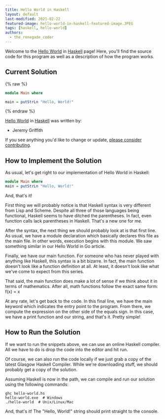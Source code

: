 ```yaml
---
title: Hello World in Haskell
layout: default
last-modified: 2021-02-22
featured-image: hello-world-in-haskell-featured-image.JPEG
tags: [haskell, hello-world]
authors:
  - the_renegade_coder
---
```


Welcome to the [Hello World](https://sampleprograms.io/projects/hello-world) in [Haskell](https://sampleprograms.io/languages/haskell) page! Here, you'll find the source code for this program as well as a description of how the program works.

## Current Solution

{% raw %}

```haskell
module Main where

main = putStrLn "Hello, World!"
```

{% endraw %}

[Hello World](https://sampleprograms.io/projects/hello-world) in [Haskell](https://sampleprograms.io/languages/haskell) was written by:

- Jeremy Griffith

If you see anything you'd like to change or update, [please consider contributing](https://github.com/TheRenegadeCoder/sample-programs).

## How to Implement the Solution

As usual, let's get right to our implementation of Hello World in Haskell:

```haskell
module Main where
main = putStrLn "Hello, World!"
```

And, that's it!

First thing we will probably notice is that Haskell syntax is very different 
from Lisp and Scheme. Despite all three of those languages being functional, 
Haskell seems to have ditched the parentheses. In fact, even function calls 
lack parentheses in Haskell. That's a new one for me.

After the syntax, the next thing we should probably look at is that first line. 
As usual, we have a module declaration which basically declares this file as 
the main file. In other words, execution begins with this module. We saw 
something similar in our Hello World in Go article.

Finally, we have our main function. For someone who has never played with anything 
like Haskell, this syntax is a bit bizarre. In fact, the main function doesn't look 
like a function definition at all. At least, it doesn't look like what we've come to 
expect from this series.

That said, the main function does make a lot of sense if we think about it in terms 
of mathematics. After all, math functions follow the exact same form: f(x) = x

At any rate, let's get back to the code. In this final line, we have the main keyword 
which indicates the entry point to the program. From there, we compute the expression 
on the other side of the equals sign. In this case, we have a print function and our 
string, and that's it. Pretty simple!


## How to Run the Solution

If we want to run the snippets above, we can use an online Haskell compiler. All we 
have to do is drop the code into the editor and hit run.

Of course, we can also run the code locally if we just grab a copy of the latest Glasgow 
Haskell Compiler. While we're downloading stuff, we should probably get a copy of the 
solution.

Assuming Haskell is now in the path, we can compile and run our solution using the 
following commands:

```shell
ghc hello-world.hs
hello-world.exe  # Windows
./hello-world  # Unix/Linux/Mac
```

And, that's it! The "Hello, World!" string should print straight to the console.

